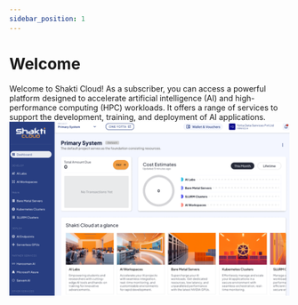 ```yaml
---
sidebar_position: 1
---
```

# Welcome

Welcome to Shakti Cloud! As a subscriber, you can access a powerful platform designed to accelerate artificial intelligence (AI) and high-performance computing (HPC) workloads. It offers a range of services to support the development, training, and deployment of AI applications.
![Default Project](DefaultProject.png)